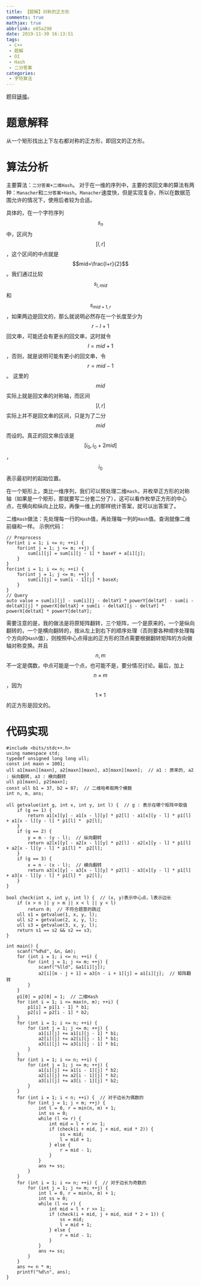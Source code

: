 ```yaml
---
title: 【题解】对称的正方形
comments: true
mathjax: true
abbrlink: e85a298
date: 2019-11-30 16:13:51
tags:
 - C++
 - 题解
 - OI
 - Hash
 - 二分答案
categories:
 - 字符算法
---
```


题目[链接](https://www.luogu.com.cn/problem/P2601)。
# 题意解释
从一个矩形找出上下左右都对称的正方形，即回文的正方形。

# 算法分析
主要算法：`二分答案+二维Hash`。
对于在一维的序列中，主要的求回文串的算法有两种：`Manacher`和`二分答案+Hash`。`Manacher`速度快，但是实现复杂，所以在数据范围允许的情况下，使用后者较为合适。

具体的，在一个字符序列$$s_{n}$$中，区间为$$[l,r]$$，这个区间的中点就是$$mid=\frac{l+r}{2}$$。我们通过比较$$s_{l,mid}$$和$$s_{mid+1,r}$$，如果两边是回文的，那么就说明必然存在一个长度至少为$$r-l+1$$回文串，可能还会有更长的回文串，这时就令$$l=mid+1$$，否则，就是说明可能有更小的回文串，令$$r=mid-1$$。
这里的$$mid$$实际上就是回文串的对称轴，而区间$$[l,r]$$实际上并不是回文串的区间，只是为了二分$$mid$$而设的。真正的回文串应该是$$[i_{0},i_{0}+2mid]$$，$$i_{0}$$表示最初时的起始位置。

在一个矩形上，类比一维序列，我们可以预处理二维`Hash`，并枚举正方形的对称轴（如果是一个矩形，那就要写二分套二分了），这可以看作枚举正方形的中心点，在横向和纵向上比较，再像一维上的那样统计答案，就可以出答案了。

二维`Hash`做法：先处理每一行的`Hash`值，再处理每一列的`Hash`值。查询就像二维前缀和一样。
示例代码：

	// Preprocess
	for(int i = 1; i <= n; ++i) {
		for(int j = 1; j <= m; ++j) {
			sum[i][j] = sum[i][j - 1] * baseY + a[i][j];
		}
	}
	for(int i = 1; i <= n; ++i) {
		for(int j = 1; j <= m; ++j) {
			sum[i][j] = sum[i - 1][j] * baseX;
		}
	}
	// Query
	auto value = sum[i][j] - sum[i][j - deltaY] * powerY[deltaY] - sum[i - deltaX][j] * powerX[deltaX] + sum[i - deltaX][j - deltaY] * powerX[deltaX] * powerY[deltaY];


需要注意的是，我的做法是将原矩阵翻转，三个矩阵，一个是原来的，一个是纵向翻转的，一个是横向翻转的，按从左上到右下的顺序处理（否则要各种顺序处理每个方向的`Hash`值），则按照中心点得出的正方形的顶点需要根据翻转矩阵的方向做轴对称变换。并且$$n,m$$不一定是偶数，中点可能是一个点，也可能不是，要分情况讨论。最后，加上$$n \times m$$，因为$$1 \times 1$$的正方形是回文的。

# 代码实现
	#include <bits/stdc++.h>
	using namespace std;
	typedef unsigned long long ull;
	const int maxn = 1001;
	ull a1[maxn][maxn], a2[maxn][maxn], a3[maxn][maxn];  // a1 : 原来的, a2 : 纵向翻转, a3 : 横向翻转
	ull p1[maxn], p2[maxn];
	const ull b1 = 37, b2 = 87;  // 二维哈希取两个模数
	int n, m, ans;
	
	ull getvalue(int g, int x, int y, int l) {  // g : 表示在哪个矩阵中取值
	    if (g == 1) {
	        return a1[x][y] - a1[x - l][y] * p2[l] - a1[x][y - l] * p1[l] + a1[x - l][y - l] * p1[l] * 	p2[l];
	    }
	    if (g == 2) {
	        y = m - (y - l);  // 纵向翻转
	        return a2[x][y] - a2[x - l][y] * p2[l] - a2[x][y - l] * p1[l] + a2[x - l][y - l] * p1[l] * 	p2[l];
	    }
	    if (g == 3) {
	        x = n - (x - l);  // 横向翻转
	        return a3[x][y] - a3[x - l][y] * p2[l] - a3[x][y - l] * p1[l] + a3[x - l][y - l] * p1[l] * 	p2[l];
	    }
	}
	
	bool check(int x, int y, int l) {  // (x, y)表示中心点，l表示边长
	    if (x > n || y > m || x < l || y < l)
	        return 0;  // 不符合题意的跳过
	    ull s1 = getvalue(1, x, y, l);
	    ull s2 = getvalue(2, x, y, l);
	    ull s3 = getvalue(3, x, y, l);
	    return s1 == s2 && s2 == s3;
	}
	
	int main() {
	    scanf("%d%d", &n, &m);
	    for (int i = 1; i <= n; ++i) {
	        for (int j = 1; j <= m; ++j) {
	            scanf("%lld", &a1[i][j]);
	            a2[i][m - j + 1] = a3[n - i + 1][j] = a1[i][j];  // 矩阵翻转
	        }
	    }
	    p1[0] = p2[0] = 1;  // 二维Hash
	    for (int i = 1; i <= max(n, m); ++i) {
	        p1[i] = p1[i - 1] * b1;
	        p2[i] = p2[i - 1] * b2;
	    }
	    for (int i = 1; i <= n; ++i) {
	        for (int j = 1; j <= m; ++j) {
	            a1[i][j] += a1[i][j - 1] * b1;
	            a2[i][j] += a2[i][j - 1] * b1;
	            a3[i][j] += a3[i][j - 1] * b1;
	        }
	    }
	    for (int i = 1; i <= n; ++i) {
	        for (int j = 1; j <= m; ++j) {
	            a1[i][j] += a1[i - 1][j] * b2;
	            a2[i][j] += a2[i - 1][j] * b2;
	            a3[i][j] += a3[i - 1][j] * b2;
	        }
	    }
	    for (int i = 1; i < n; ++i) {  // 对于边长为偶数的
	        for (int j = 1; j < m; ++j) {
	            int l = 0, r = min(n, m) + 1;
	            int ss = 0;
	            while (l <= r) {
	                int mid = l + r >> 1;
	                if (check(i + mid, j + mid, mid * 2)) {
	                    ss = mid;
	                    l = mid + 1;
	                } else {
	                    r = mid - 1;
	                }
	            }
	            ans += ss;
	        }
	    }
	    for (int i = 1; i <= n; ++i) {  // 对于边长为奇数的
	        for (int j = 1; j <= m; ++j) {
	            int l = 0, r = min(n, m) + 1;
	            int ss = 0;
	            while (l <= r) {
	                int mid = l + r >> 1;
	                if (check(i + mid, j + mid, mid * 2 + 1)) {
	                    ss = mid;
	                    l = mid + 1;
	                } else {
	                    r = mid - 1;
	                }
	            }
	            ans += ss;
	        }
	    }
	    ans += n * m;
	    printf("%d\n", ans);
	}
